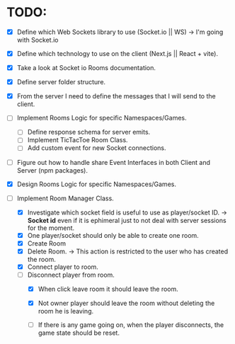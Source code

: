 # TODO:

- [x] Define which Web Sockets library to use (Socket.io || WS) -> I'm going with Socket.io
- [x] Define which technology to use on the client (Next.js || React + vite).
- [x] Take a look at Socket io Rooms documentation.
- [x] Define server folder structure.
- [x] From the server I need to define the messages that I will send to the client.

- [ ] Implement Rooms Logic for specific Namespaces/Games.
    - [ ] Define response schema for server emits.
    - [ ] Implement TicTacToe Room Class.
    - [ ] Add custom event for new Socket connections.

- [ ] Figure out how to handle share Event Interfaces in both Client and Server (npm packages).

- [x] Design Rooms Logic for specific Namespaces/Games.

- [ ] Implement Room Manager Class.
    - [x] Investigate which socket field is useful to use as player/socket ID. -> **Socket id** even if it is ephimeral just to not deal with server sessions for the moment.
    - [x] One player/socket should only be able to create one room.
    - [x] Create Room
    - [x] Delete Room. -> This action is restricted to the user who has created the room.
    - [x] Connect player to room.
    - [ ] Disconnect player from room.
        - [x] When click leave room it should leave the room.
        - [x] Not owner player should leave the room without deleting the room he is leaving.
        - [ ] If there is any game going on, when the player disconnects, the game state should be reset.

